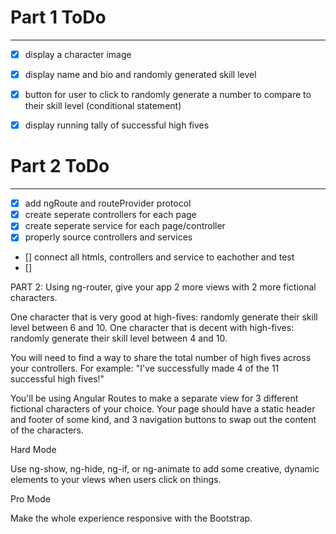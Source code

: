 # Part 1 ToDo
---
- [X] display a character image
- [X] display name and bio and randomly generated skill level
- [X] button for user to click to randomly generate a number to compare to their
skill level (conditional statement)
- [X] display running tally of successful high fives


# Part 2 ToDo
---
- [X] add ngRoute and routeProvider protocol
- [X] create seperate controllers for each page
- [X] create seperate service for each page/controller
- [X] properly source controllers and services
- [] connect all htmls, controllers and service to eachother and test
- []

PART 2: Using ng-router, give your app 2 more views with 2 more fictional characters.

One character that is very good at high-fives: randomly generate their skill level between 6 and 10. One character that is decent with high-fives: randomly generate their skill level between 4 and 10.

You will need to find a way to share the total number of high fives across your controllers. For example: "I've successfully made 4 of the 11 successful high fives!"

You'll be using Angular Routes to make a separate view for 3 different fictional characters of your choice. Your page should have a static header and footer of some kind, and 3 navigation buttons to swap out the content of the characters.

Hard Mode

Use ng-show, ng-hide, ng-if, or ng-animate to add some creative, dynamic elements to your views when users click on things.

Pro Mode

Make the whole experience responsive with the Bootstrap.
